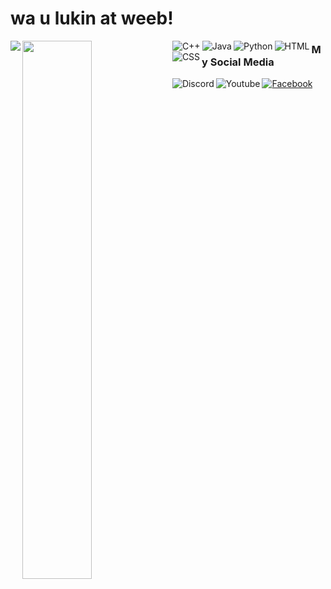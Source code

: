 # wa u lukin at weeb!

<img align="left" src="https://github-readme-stats.vercel.app/api?username=MiyagawaMizu&show_icons=true&theme=dark" />

<img align="left" width="47%" src="https://github-readme-stats.vercel.app/api/top-langs/?username=MiyagawaMizu&layout=compact&show_icons=true&theme=dark" />


<img align="left" alt="C++" src="https://img.shields.io/badge/c++-%2300599C.svg?style=for-the-badge&logo=c%2B%2B&logoColor=white" />
<img align="left" alt="Java" src="https://img.shields.io/badge/java-%23ED8B00.svg?style=for-the-badge&logo=java&logoColor=white" />
<img align="left" alt="Python" src="https://img.shields.io/badge/python-3670A0?style=for-the-badge&logo=python&logoColor=ffdd54" />
<img align="left" alt="HTML" src="https://img.shields.io/badge/html-%23E34F26.svg?style=for-the-badge&logo=html5&logoColor=white" />
<img align="left" alt="CSS" src="https://img.shields.io/badge/css-%231572B6.svg?style=for-the-badge&logo=css3&logoColor=white" />


### My Social Media
[<img align="left" alt="Discord" src="https://img.shields.io/badge/%3CDiscord%3E-%237289DA.svg?style=for-the-badge&logo=discord&logoColor=white" />](https://discordapp.com/users/738748102311280681)
[<img align="left" alt="Youtube" src="https://img.shields.io/badge/YouTube-%23FF0000.svg?style=for-the-badge&logo=YouTube&logoColor=white" />](https://www.youtube.com/channel/UC-48FiZSnbewoYWO1BaYQ0A)
[<img alt="Facebook" src="https://img.shields.io/badge/Facebook-%231877F2.svg?style=for-the-badge&logo=Facebook&logoColor=white" />](https://www.facebook.com/MiyagawaMizu)
